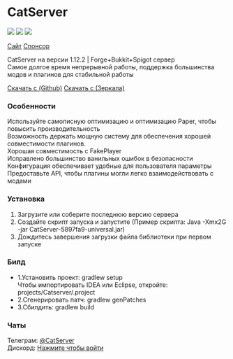 # CatServer
![](https://img.shields.io/badge/Minecraft-1.12.2-brightgreen.svg?colorB=469C00)
![](https://img.shields.io/badge/Forge-14.23.5.2855-brightgreen.svg?colorB=469C00)
![](https://img.shields.io/badge/Spigot-1.12.2%20latest-brightgreen.svg?colorB=469C00)

[Сайт](https://catserver.moe/)
[Спонсор](https://paypal.me/LHYCAT)

CatServer на версии 1.12.2 | Forge+Bukkit+Spigot сервер<br>
Самое долгое время непрерывной работы, поддержка большинства модов и плагинов для стабильной работы<br>

[Скачать с (Github)](https://github.com/Luohuayu/CatServer/releases)
[Скачать с (Зеркала)](https://catserver.moe/download/universal)

### Особенности
Используйте самописную оптимизацию и оптимизацию Paper, чтобы повысить производительность<br>
Возможность держать мощную систему для обеспечения хорошей совместимости плагинов.<br>
Хорошая совместимость с FakePlayer<br>
Исправлено большинство ванильных ошибок в безопасности<br>
Конфигурация обеспечивает удобные для пользователя параметры<br>
Предоставьте API, чтобы плагины могли легко взаимодействовать с модами<br>

### Установка
1. Загрузите или соберите последнюю версию сервера
2. Создайте скрипт запуска и запустите (Пример скрипта: Java -Xmx2G -jar CatServer-5897fa9-universal.jar)
3. Дождитесь завершения загрузки файла библиотеки при первом запуске<br>

### Билд
- 1.Установить проект: gradlew setup<br>
  Чтобы импортировать IDEA или Eclipse, откройте: projects/Catserver/.project
- 2.Сгенерировать патч: gradlew genPatches<br>
- 3.Сбилдить: gradlew build<br>

### Чаты
Телеграм: [@CatServer](https://t.me/CatServer)<br>
Дискорд: [Нажмите чтобы войти](https://discord.gg/wvBJN4d)<br>

